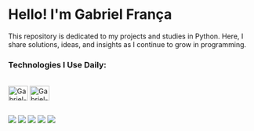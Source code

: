 # Hello! I'm Gabriel França

This repository is dedicated to my projects and studies in Python. Here, I share solutions, ideas, and insights as I continue to grow in programming.  

### Technologies I Use Daily:
<div style="display: inline_block"><br>
  <img align="center" alt="Gabriel-Python" height="30" width="40" src="https://cdn.jsdelivr.net/gh/devicons/devicon@latest/icons/python/python-original.svg" />
  <img align="center" alt="Gabriel-Python" height="30" width="40" src="https://cdn.jsdelivr.net/gh/devicons/devicon@latest/icons/godot/godot-original.svg" />

</div>

##

<div> 
  <a href="https://mail.google.com/mail/u/0/#inbox?compose=CllgCJqVwsKcwNKbbZHLfGhTkRKJnhSqfgVvSDdVDBWJrWWGgRkvFNXJQxThdTKwQFKDTtrTDFg" target="_blank"><img src="https://img.shields.io/badge/Gmail-D14836?style=for-the-badge&logo=gmail&logoColor=white" target="_blank"></a>
  <a href="https://www.linkedin.com/in/gabriel-fran%C3%A7a-b73899216/" target="_blank"><img src="https://img.shields.io/badge/LinkedIn-0077B5?style=for-the-badge&logo=linkedin&logoColor=white" target="_blank"></a>
  <a href="https://leetcode.com/u/GabrielgFranca/" target="_blank"><img src="https://img.shields.io/badge/-LeetCode-FFA116?style=for-the-badge&logo=LeetCode&logoColor=black" target="_blank"></a>
  <a href="https://www.codewars.com/users/gabrielgfranca" target="_blank"><img src="https://img.shields.io/badge/Codewars-B1361E?style=for-the-badge&logo=Codewars&logoColor=white" target="_blank"></a>
  <a href="https://gabrielgfranca.itch.io/" target="_blank"><img src="https://img.shields.io/badge/Itch.io-FA5C5C?style=for-the-badge&logo=itchdotio&logoColor=white" target="_blank"></a>
</div>
 
